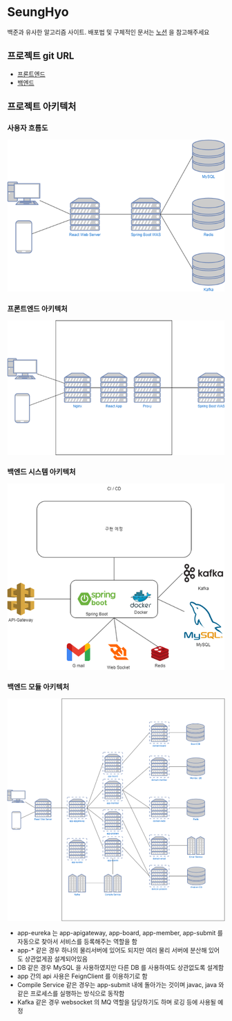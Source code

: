 # SeungHyo

백준과 유사한 알고리즘 사이트. 배포법 및 구체적인 문서는 [노션](https://www.notion.so/19e207e64cbd46e88404da1241ddb7c3?pvs=4) 을 참고해주세요

## 프로젝트 git URL

- [프론트엔드](https://github.com/akak4456/SeungHyo-Frontend)
- [백엔드](https://github.com/akak4456/SeungHyo-Backend)

## 프로젝트 아키텍처

### 사용자 흐름도
![](./docimg/사용자흐름도.png)

### 프론트엔드 아키텍처
![](./docimg/프론트엔드아키텍처.png)

### 백엔드 시스템 아키텍처
![](./docimg/백엔드시스템아키텍처.png)

### 백엔드 모듈 아키텍처
![](./docimg/백엔드모듈아키텍처.png)
- app-eureka 는 app-apigateway, app-board, app-member, app-submit 를 자동으로 찾아서 서비스를 등록해주는 역할을 함
- app-* 같은 경우 하나의 물리서버에 있어도 되지만 여러 물리 서버에 분산해 있어도 상관없게끔 설계되어있음
- DB 같은 경우 MySQL 을 사용하였지만 다른 DB 를 사용하여도 상관없도록 설계함
- app 간의 api 사용은 FeignClient 를 이용하기로 함
- Compile Service 같은 경우는 app-submit 내에 돌아가는 것이며 javac, java 와 같은 프로세스를 실행하는 방식으로 동작함
- Kafka 같은 경우 websocket 의 MQ 역할을 담당하기도 하며 로깅 등에 사용될 예정